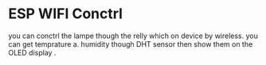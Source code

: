 # ESP WIFI Conctrl
you can conctrl the lampe though the relly which on device by wireless.
you can get temprature a. humidity though DHT sensor then show them on the OLED display .  
